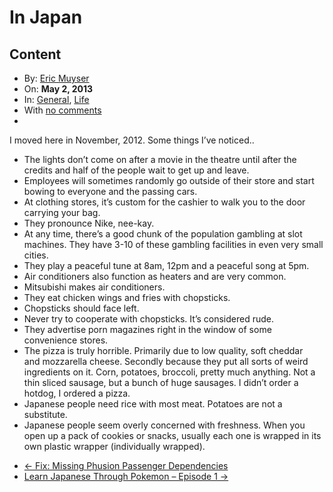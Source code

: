 # In Japan

## Content

<div class="post-1387 post type-post status-publish format-standard hentry category-general category-life row-fluid blog-post" id="post-1387">
    <div class="nav span2">
        <ul class="well nav-list">
            <li class="author">
                <i class="icon-user icon-black"></i> By: <a href="/author/eric/" title="Posts by Eric Muyser" rel="author" address="true">Eric Muyser</a> </li>
            <li class="published">
                <i class="icon-time icon-black"></i> On: <strong>May 2, 2013</strong>
            </li>
            <li class="categories">
                <i class="icon-book icon-black"></i> In: <a href="/category/general/" title="View all posts in General" rel="category tag" address="true">General</a>, <a href="/category/life/" title="View all posts in Life" rel="category tag" address="true">Life</a> </li>
            <li class="comments">
                <i class="icon-comment icon-black"></i> With <a href="/in-japan/#respond" title="Comment on In Japan" address="true">no comments</a> </li>
            <li class="tags">
                <i class="icon-tags icon-black"></i> </li>
        </ul>
    </div>
    <div class="post-thumb">
        <a title="Permanent Link to In Japan" href="/in-japan/" address="true"></a>
    </div>
    <div class="span9 content">
        <p>I moved here in November, 2012. Some things I’ve noticed..</p>
        <ul>
            <li>The lights don’t come on after a movie in the theatre until after the credits and half of the people wait to get up and leave.</li>
            <li>Employees will sometimes randomly go outside of their store and start bowing to everyone and the passing cars.</li>
            <li>At clothing stores, it’s custom for the cashier to walk you to the door carrying your bag.</li>
            <li>They pronounce Nike, nee-kay.</li>
            <li>At any time, there’s a good chunk of the population gambling at slot machines. They have 3-10 of these gambling facilities in even very small cities.</li>
            <li>They play a peaceful tune at 8am, 12pm and a peaceful song at 5pm.</li>
            <li>Air conditioners also function as heaters and are very common.</li>
            <li>Mitsubishi makes air conditioners.</li>
            <li>They eat chicken wings and fries with chopsticks.</li>
            <li>Chopsticks should face left.</li>
            <li>Never try to&nbsp;cooperate&nbsp;with chopsticks. It’s&nbsp;considered&nbsp;rude.</li>
            <li>They advertise porn magazines right in the window of some convenience stores.</li>
            <li>The pizza is truly horrible. Primarily due to low quality, soft cheddar and&nbsp;mozzarella&nbsp;cheese. Secondly because they put all sorts of weird ingredients on it. Corn, potatoes, broccoli, pretty much anything. Not a thin sliced sausage, but a bunch of huge sausages. I didn’t order a hotdog, I ordered a pizza.</li>
            <li>Japanese people need rice with most meat. Potatoes are not a substitute.</li>
            <li>Japanese people seem overly concerned with freshness. When you open up a pack of cookies or snacks, usually each one is wrapped in its own plastic wrapper (individually wrapped).</li>
        </ul>
    </div>
</div>
<ul class="pager">
    <li class="previous">
        <a href="/fix-missing-phusion-passenger-dependencies/" rel="prev" address="true">← Fix: Missing Phusion Passenger Dependencies</a>
    </li>
    <li class="next">
        <a href="/learn-japanese-through-pokemon-episode-1/" rel="next" address="true">Learn Japanese Through Pokemon – Episode 1 →</a>
    </li>
</ul>
